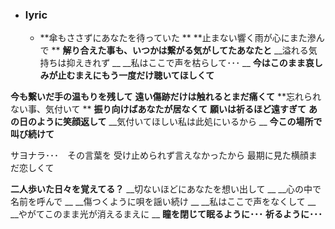 - ### lyric
    - **傘もささずにあなたを待っていた **
**止まない響く雨が心にまた滲んで **
__解り合えた事も、いつかは繋がる気がしてたあなたと__
__溢れる気持ちは抑えきれず __
__私はここで声を枯らして･･･ __
__今はこのまま哀しみが止むまえにもう一度だけ聴いてほしくて__

**今も繋いだ手の温もりを残して**
**遠い傷跡だけは触れるとまだ痛くて**
**忘れられない事、気付いて **
**振り向けばあなたが居なくて**
__願いは祈るほど遠すぎて__
__あの日のように笑顔返して__
__気付いてほしい私は此処にいるから __
__今この場所で叫び続けて__

サヨナラ･･･　その言葉を 
受け止められず言えなかったから
最期に見た横顔まだ恋しくて

__二人歩いた日々を覚えてる？__
__切ないほどにあなたを想い出して __
__心の中で名前を呼んで __
__傷つくように唄を謡い続け __
__私はここで声をなくして __
__やがてこのまま光が消えるまえに __
__瞳を閉じて眠るように･･･__
__祈るように･･･__
